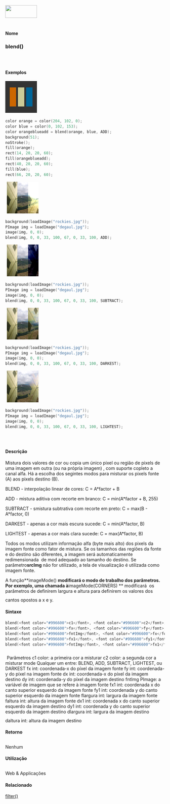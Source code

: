 <img height="40" src="../images/1pix.gif" width="100"/>
<img height="1" src="../images/1pix.gif" width="20"/>
<img height="1" src="../images/1pix.gif" width="555"/>

#### Nome
### blend()
<img height="25" src="../images/1pix.gif" width="1"/>

#### Exemplos
<img border="0" height="100" src="media/blend_color.gif" width="100"/>

```pde
color orange = color(204, 102, 0); 
color blue = color(0, 102, 153); 
color orangeblueadd = blend(orange, blue, ADD); 
background(51); 
noStroke(); 
fill(orange); 
rect(14, 20, 20, 60); 
fill(orangeblueadd); 
rect(40, 20, 20, 60); 
fill(blue); 
rect(66, 20, 20, 60); 

```
<img height="25" src="../images/1pix.gif" width="1"/>
<img border="0" height="100" src="media/blend_add.jpg" width="100"/>

```pde
background(loadImage("rockies.jpg")); 
PImage img = loadImage("degaul.jpg"); 
image(img, 0, 0); 
blend(img, 0, 0, 33, 100, 67, 0, 33, 100, ADD); 

```
<img height="25" src="../images/1pix.gif" width="1"/>
<img border="0" height="100" src="media/blend_subtract.jpg" width="100"/>

```pde
background(loadImage("rockies.jpg")); 
PImage img = loadImage("degaul.jpg"); 
image(img, 0, 0); 
blend(img, 0, 0, 33, 100, 67, 0, 33, 100, SUBTRACT); 

```
<img height="25" src="../images/1pix.gif" width="1"/>
<img border="0" height="100" src="media/blend_darkest.jpg" width="100"/>

```pde
background(loadImage("rockies.jpg")); 
PImage img = loadImage("degaul.jpg"); 
image(img, 0, 0); 
blend(img, 0, 0, 33, 100, 67, 0, 33, 100, DARKEST); 

```
<img height="25" src="../images/1pix.gif" width="1"/>
<img border="0" height="100" src="media/blend_lightest.jpg" width="100"/>

```pde
background(loadImage("rockies.jpg")); 
PImage img = loadImage("degaul.jpg"); 
image(img, 0, 0); 
blend(img, 0, 0, 33, 100, 67, 0, 33, 100, LIGHTEST); 

```
<img height="25" src="../images/1pix.gif" width="1"/>

#### Descrição
Mistura dois valores de cor ou copia um
único pixel ou região de pixels de uma imagem em outra
(ou na própria imagem) , com suporte copleto a canal alfa.
Há a escolha dos segintes modos para misturar os pixels fonte
(A) aos pixels destino (B).

BLEND - interpolação linear de cores: C = A*factor + B

ADD - mistura aditiva com recorte em branco: C = min(A*factor + B, 255)

SUBTRACT - smistura subtrativa com recorte em preto: C = max(B - A*factor, 0)

DARKEST - apenas a cor mais escura sucede: C = min(A*factor, B)

LIGHTEST - apenas a cor mais clara sucede: C = max(A*factor, B)

Todos os modos utilizam informação alfa (byte mais alto)
dos pixels da imagem fonte como fator de mistura. Se os tamanhos das
regiões da fonte e do destino são diferentes, a imagem
será automaticamente redimensionada  de mod adequado ao
tamanho do destino. Se parâmetro**srcImg** não for utilizado, a tela de visualização é utilizada como imagem fonte.

A função**imageMode() **modificará o modo de trabalho dos parâmetros. Por exemplo, uma chamada à**imageMode(CORNERS) ** modificará
 os parâmetros de definirem largura e altura para definirem
os valores dos cantos opostos a x e y.
<img height="25" src="../images/1pix.gif" width="1"/>

#### Sintaxe
```pde
blend(<font color="#996600">c1</font>, <font color="#996600">c2</font>, <font color="#996600">mode</font>);
blend(<font color="#996600">fx</font>, <font color="#996600">fy</font>, <font color="#996600">dx</font>, <font color="#996600">dy</font>, <font color="#996600">mode</font>);
blend(<font color="#996600">fntImg</font>, <font color="#996600">fx</font>, <font color="#996600">fy</font>, <font color="#996600">dx</font>, <font color="#996600">dy</font>, <font color="#996600">mode</font>);
blend(<font color="#996600">fx1</font>, <font color="#996600">fy1</font>, <font color="#996600">flargura</font>, <font color="#996600">faltura</font>, <font color="#996600">dx1</font>, <font color="#996600">dy1</font>, <font color="#996600">dlargura</font>, <font color="#996600">daltura</font>, <font color="#996600">mode</font>);
blend(<font color="#996600">fntImg</font>, <font color="#996600">fx1</font>, <font color="#996600">fy1</font>, <font color="#996600">flargura</font>, <font color="#996600">faltura</font>, <font color="#996600">dx1</font>, <font color="#996600">dy1</font>, <font color="#996600">dlargura</font>, <font color="#996600">daltura</font>, <font color="#996600">mode</font>);

```
<img height="25" src="../images/1pix.gif" width="1"/>
Parâmetros
c1
color: a primeira cor a misturar
c2
color: a segunda cor a misturar
mode
Qualquer um entre: BLEND, ADD, SUBTRACT, LIGHTEST, ou DARKEST
fx
int: coordenada-x do píxel da imagem fonte
fy
int: coordenada-y do píxel na imagem fonte
dx
int: coordenada-x do píxel da imagem destino
dy
int: coordenada-y do píxel da imagem destino
fntImg
PImage: a variável de imagem que se refere à imagem fonte<description>
</description>
fx1
int: coordenada x do canto superior esquerdo da imagem fonte
fy1
int: coordenada y do canto superior esquerdo da imagem fonte
flargura
int: largura da imagem fonte
faltura
int: altura da imagem fonte
dx1
int: coordenada x do canto superior esquerdo da imagem destino
dy1
int: coordenada y do canto superior esquerdo da imagem destino
dlargura
int: largura da imagem destino
daltura
int: altura da imagem destino
<img height="25" src="../images/1pix.gif" width="1"/>

#### Retorno

	
Nenhum
<img height="25" src="../images/1pix.gif" width="1"/>

#### Utilização

	
Web & Applicações
<img height="25" src="../images/1pix.gif" width="1"/>

#### Relacionado
[filter()](filter_)

